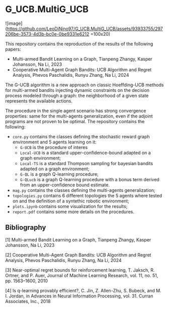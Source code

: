# G_UCB.MultiG_UCB
![image](https://github.com/LeoDiNino97/G_UCB.MultiG_UCB/assets/93933755/297206be-3573-4d3b-bc0e-0be9331e6212 =100x20)

This repository contains the reproduction of the results of the following papers: 
+ Multi-armed Bandit Learning on a Graph, Tianpeng Zhangy, Kasper Johansson, Na Li, 2023
+ Cooperative Multi-Agent Graph Bandits: UCB Algorithm and Regret Analysis, Phevos Paschalidis, Runyu Zhang, Na Li, 2024

The G-UCB algorithm is a new approach on classic Hoeffding-UCB methods for multi-armed bandits injecting dynamic constraints on the decision process modeled through a graph: the neighborhood of a given state represents the available actions. 

The procedure in the single agent scenario has strong convergence properties: same for the multi-agents generalization, even if the adjoint programs are not proven to be optimal.
The repository contains the following: 
  + ```core.py``` contains the classes defining the stochastic reward graph environment and 5 agents learning on it:
      + ```G-UCB``` is the procedure of interes
      + ```Local-UCB``` is a standard upper-confidence-bound adapted on a graph environment;
      + ```Local-TS``` is a standard Thompson sampling for bayesian bandits adapted on a graph environment;
      + ```G-QL``` is a graph Q-learning procedure;
      + ```G-QLucb``` is a graph Q-learning procedure with a bonus term derived from an upper-confidence bound estimate.
  + ```mag.py``` contains the classes defining the multi-agents generalization;
  + ```topologies.py``` contains 6 different topologies the 5 agents where tested on and the definition of a syntethic robotic environment;
  + ```plots.ipynb``` contains some visualization for the results;
  + ```report.pdf``` contains some more details on the procedures. 

## Bibliography 

[1] Multi-armed Bandit Learning on a Graph, Tianpeng Zhangy, Kasper Johansson, Na Li, 2023

[2] Cooperative Multi-Agent Graph Bandits: UCB Algorithm and Regret Analysis, Phevos Paschalidis, Runyu Zhang, Na Li, 2024

[3] Near-optimal regret bounds for reinforcement learning, T. Jaksch, R. Ortner, and P. Auer, Journal of Machine Learning Research, vol. 11, no. 51, pp. 1563–1600, 2010

[4] Is q-learning provably efficient?, C. Jin, Z. Allen-Zhu, S. Bubeck, and M. I. Jordan, in Advances in Neural Information Processing, vol. 31. Curran Associates, Inc., 2018

